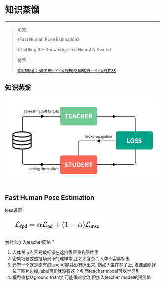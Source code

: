 # 知识蒸馏

---

> 论文：
>
> 《Fast Human Pose Estimation》
>
> 《Distilling the Knowledge in a Neural Network》
>
> 博客：
>
> [知识蒸馏：如何用一个神经网络训练另一个神经网络](https://zhuanlan.zhihu.com/p/265906295)



## 知识蒸馏

![img](assets/v2-e386ae9b46e055a37a9fad0846627498_720w.jpg)



## Fast Human Pose Estimation

loss设置

![在这里插入图片描述](assets/20181116170701832.png)

为什么加入teacher网络？

1. 人体关节点容易被标错在遮挡很严重的图片里
2. 密集场景或遮挡场景下的难样本,比如太复杂而人体不容易标出
3. 还有一个就是原有的label可能并没有标出来. 例如人坐在凳子上, 脚踝点刚好位于图片边缘,label可能就没有这个点,而teacher model可以学习到
4. 模型直接从ground truth学,可能很难收敛,但加入teacher model的预测值